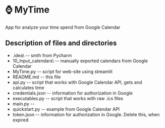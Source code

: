 # ⌚ MyTime 
App for analyze your time spend from Google Calendar

## Description of files and directories

* .idea\ -- smth from Pycharm  
* 10_Input_calendars\ -- manually exported calendars from Google Calendar  
* MyTime.py -- script for web-site using streamlit  
* README.md -- this file
* api.py -- script that works with Google Calendar API, gets and calculates time  
* credentials.json -- information for authorization in Google  
* executables.py -- script that works with raw .ics files  
* main.py -- 
* quickstart.py -- example from Google Calendar API
* token.json -- information for authorization in Google. Delete this, when expired

